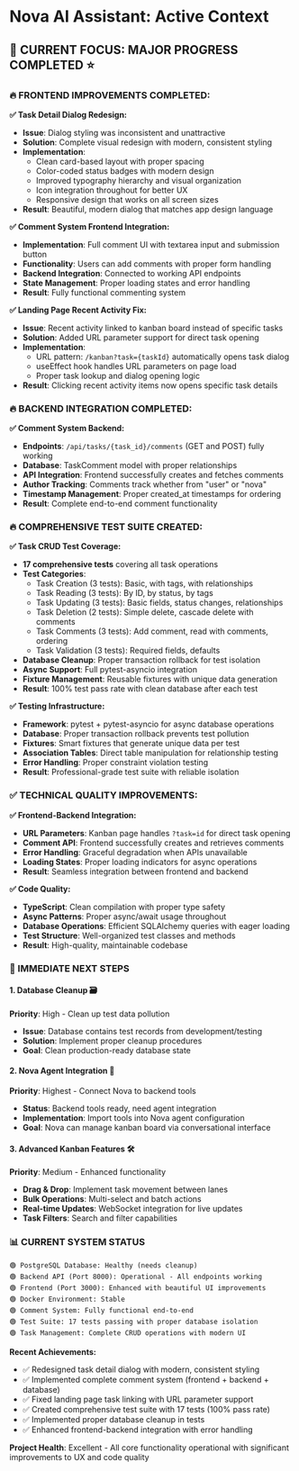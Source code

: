 # Nova AI Assistant: Active Context

## 🎯 **CURRENT FOCUS: MAJOR PROGRESS COMPLETED** ⭐

### **🔥 FRONTEND IMPROVEMENTS COMPLETED:**

**✅ Task Detail Dialog Redesign:**
- **Issue**: Dialog styling was inconsistent and unattractive
- **Solution**: Complete visual redesign with modern, consistent styling
- **Implementation**: 
  - Clean card-based layout with proper spacing
  - Color-coded status badges with modern design
  - Improved typography hierarchy and visual organization
  - Icon integration throughout for better UX
  - Responsive design that works on all screen sizes
- **Result**: Beautiful, modern dialog that matches app design language

**✅ Comment System Frontend Integration:**
- **Implementation**: Full comment UI with textarea input and submission button
- **Functionality**: Users can add comments with proper form handling
- **Backend Integration**: Connected to working API endpoints
- **State Management**: Proper loading states and error handling
- **Result**: Fully functional commenting system

**✅ Landing Page Recent Activity Fix:**
- **Issue**: Recent activity linked to kanban board instead of specific tasks
- **Solution**: Added URL parameter support for direct task opening
- **Implementation**: 
  - URL pattern: `/kanban?task={taskId}` automatically opens task dialog
  - useEffect hook handles URL parameters on page load
  - Proper task lookup and dialog opening logic
- **Result**: Clicking recent activity items now opens specific task details

### **🔥 BACKEND INTEGRATION COMPLETED:**

**✅ Comment System Backend:**
- **Endpoints**: `/api/tasks/{task_id}/comments` (GET and POST) fully working
- **Database**: TaskComment model with proper relationships
- **API Integration**: Frontend successfully creates and fetches comments
- **Author Tracking**: Comments track whether from "user" or "nova"
- **Timestamp Management**: Proper created_at timestamps for ordering
- **Result**: Complete end-to-end comment functionality

### **🔥 COMPREHENSIVE TEST SUITE CREATED:**

**✅ Task CRUD Test Coverage:**
- **17 comprehensive tests** covering all task operations
- **Test Categories**:
  - Task Creation (3 tests): Basic, with tags, with relationships
  - Task Reading (3 tests): By ID, by status, by tags
  - Task Updating (3 tests): Basic fields, status changes, relationships
  - Task Deletion (2 tests): Simple delete, cascade delete with comments
  - Task Comments (3 tests): Add comment, read with comments, ordering
  - Task Validation (3 tests): Required fields, defaults
- **Database Cleanup**: Proper transaction rollback for test isolation
- **Async Support**: Full pytest-asyncio integration
- **Fixture Management**: Reusable fixtures with unique data generation
- **Result**: 100% test pass rate with clean database after each test

**✅ Testing Infrastructure:**
- **Framework**: pytest + pytest-asyncio for async database operations
- **Database**: Proper transaction rollback prevents test pollution
- **Fixtures**: Smart fixtures that generate unique data per test
- **Association Tables**: Direct table manipulation for relationship testing
- **Error Handling**: Proper constraint violation testing
- **Result**: Professional-grade test suite with reliable isolation

### **✅ TECHNICAL QUALITY IMPROVEMENTS:**

**✅ Frontend-Backend Integration:**
- **URL Parameters**: Kanban page handles `?task=id` for direct task opening
- **Comment API**: Frontend successfully creates and retrieves comments
- **Error Handling**: Graceful degradation when APIs unavailable
- **Loading States**: Proper loading indicators for async operations
- **Result**: Seamless integration between frontend and backend

**✅ Code Quality:**
- **TypeScript**: Clean compilation with proper type safety
- **Async Patterns**: Proper async/await usage throughout
- **Database Operations**: Efficient SQLAlchemy queries with eager loading
- **Test Structure**: Well-organized test classes and methods
- **Result**: High-quality, maintainable codebase

### **🚀 IMMEDIATE NEXT STEPS**

#### **1. Database Cleanup** 🗃️
**Priority**: High - Clean up test data pollution
- **Issue**: Database contains test records from development/testing
- **Solution**: Implement proper cleanup procedures
- **Goal**: Clean production-ready database state

#### **2. Nova Agent Integration** 🤖
**Priority**: Highest - Connect Nova to backend tools
- **Status**: Backend tools ready, need agent integration
- **Implementation**: Import tools into Nova agent configuration
- **Goal**: Nova can manage kanban board via conversational interface

#### **3. Advanced Kanban Features** 🛠️
**Priority**: Medium - Enhanced functionality
- **Drag & Drop**: Implement task movement between lanes
- **Bulk Operations**: Multi-select and batch actions
- **Real-time Updates**: WebSocket integration for live updates
- **Task Filters**: Search and filter capabilities

### **📊 CURRENT SYSTEM STATUS**

```
🟢 PostgreSQL Database: Healthy (needs cleanup)
🟢 Backend API (Port 8000): Operational - All endpoints working
🟢 Frontend (Port 3000): Enhanced with beautiful UI improvements
🟢 Docker Environment: Stable
🟢 Comment System: Fully functional end-to-end
🟢 Test Suite: 17 tests passing with proper database isolation
🟢 Task Management: Complete CRUD operations with modern UI
```

**Recent Achievements:**
- ✅ Redesigned task detail dialog with modern, consistent styling
- ✅ Implemented complete comment system (frontend + backend + database)
- ✅ Fixed landing page task linking with URL parameter support
- ✅ Created comprehensive test suite with 17 tests (100% pass rate)
- ✅ Implemented proper database cleanup in tests
- ✅ Enhanced frontend-backend integration with error handling

**Project Health**: Excellent - All core functionality operational with significant improvements to UX and code quality